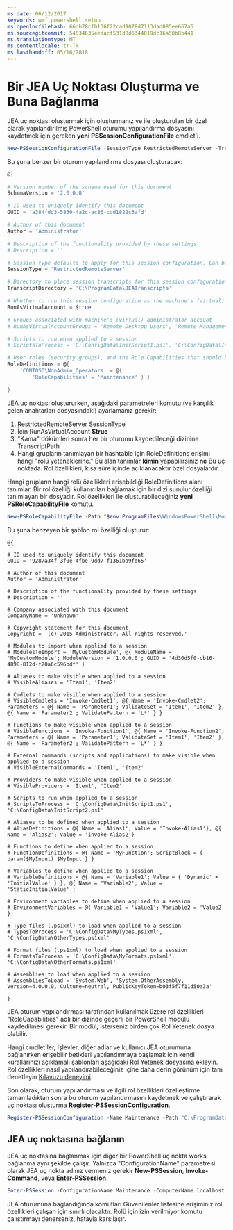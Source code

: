 ```yaml
---
ms.date: 06/12/2017
keywords: wmf,powershell,setup
ms.openlocfilehash: 66db78cfb136f22cad9078d7113dad085ee667a5
ms.sourcegitcommit: 54534635eedacf531d8d6344019dc16a50b8b441
ms.translationtype: MT
ms.contentlocale: tr-TR
ms.lasthandoff: 05/16/2018
---
```

# <a name="creating-and-connecting-to-a-jea-endpoint"></a>Bir JEA Uç Noktası Oluşturma ve Buna Bağlanma
JEA uç noktası oluşturmak için oluşturmanız ve ile oluşturulan bir özel olarak yapılandırılmış PowerShell oturumu yapılandırma dosyasını kaydetmek için gereken **yeni PSSessionConfigurationFile** cmdlet'i.

```powershell
New-PSSessionConfigurationFile -SessionType RestrictedRemoteServer -TranscriptDirectory "C:\ProgramData\JEATranscripts" -RunAsVirtualAccount -RoleDefinitions @{ 'CONTOSO\NonAdmin_Operators' = @{ RoleCapabilities = 'Maintenance' }} -Path "$env:ProgramData\JEAConfiguration\Demo.pssc"
```

Bu şuna benzer bir oturum yapılandırma dosyası oluşturacak:
```powershell
@{

# Version number of the schema used for this document
SchemaVersion = '2.0.0.0'

# ID used to uniquely identify this document
GUID = 'a384fdd3-5830-4a2c-ac86-cdd1822c3afd'

# Author of this document
Author = 'Administrator'

# Description of the functionality provided by these settings
# Description = ''

# Session type defaults to apply for this session configuration. Can be 'RestrictedRemoteServer' (recommended), 'Empty', or 'Default'
SessionType = 'RestrictedRemoteServer'

# Directory to place session transcripts for this session configuration
TranscriptDirectory = 'C:\ProgramData\JEATranscripts'

# Whether to run this session configuration as the machine's (virtual) administrator account
RunAsVirtualAccount = $true

# Groups associated with machine's (virtual) administrator account
# RunAsVirtualAccountGroups = 'Remote Desktop Users', 'Remote Management Users'

# Scripts to run when applied to a session
# ScriptsToProcess = 'C:\ConfigData\InitScript1.ps1', 'C:\ConfigData\InitScript2.ps1'

# User roles (security groups), and the Role Capabilities that should be applied to them when applied to a session
RoleDefinitions = @{
    'CONTOSO\NonAdmin_Operators' = @{
        'RoleCapabilities' = 'Maintenance' } }

}
```
JEA uç noktası oluştururken, aşağıdaki parametreleri komutu (ve karşılık gelen anahtarları dosyasındaki) ayarlamanız gerekir:
1.  RestrictedRemoteServer SessionType
2.  İçin RunAsVirtualAccount **$true**
3.  "Kama" dökümleri sonra her bir oturumu kaydedileceği dizinine TranscriptPath
4.  Hangi grupların tanımlayan bir hashtable için RoleDefinitions erişimi hangi "rolü yeteneklerine."  Bu alan tanımlar **kimin** yapabilirsiniz **ne** Bu uç noktada.   Rol özellikleri, kısa süre içinde açıklanacaktır özel dosyalardır.


Hangi grupların hangi rolü özellikleri erişebildiği RoleDefinitions alanı tanımlar.  Bir rol özelliği kullanıcıları bağlamak için bir dizi sunulur özelliği tanımlayan bir dosyadır.  Rol özellikleri ile oluşturabileceğiniz **yeni PSRoleCapabilityFile** komutu.

```powershell
New-PSRoleCapabilityFile -Path "$env:ProgramFiles\WindowsPowerShell\Modules\DemoModule\RoleCapabilities\Maintenance.psrc"
```

Bu şuna benzeyen bir şablon rol özelliği oluşturur:
```
@{

# ID used to uniquely identify this document
GUID = '9287a34f-3f0e-4fbe-9dd7-f1361ba9fd65'

# Author of this document
Author = 'Administrator'

# Description of the functionality provided by these settings
# Description = ''

# Company associated with this document
CompanyName = 'Unknown'

# Copyright statement for this document
Copyright = '(c) 2015 Administrator. All rights reserved.'

# Modules to import when applied to a session
# ModulesToImport = 'MyCustomModule', @{ ModuleName = 'MyCustomModule'; ModuleVersion = '1.0.0.0'; GUID = '4d30d5f0-cb16-4898-812d-f20a6c596bdf' }

# Aliases to make visible when applied to a session
# VisibleAliases = 'Item1', 'Item2'

# Cmdlets to make visible when applied to a session
# VisibleCmdlets = 'Invoke-Cmdlet1', @{ Name = 'Invoke-Cmdlet2'; Parameters = @{ Name = 'Parameter1'; ValidateSet = 'Item1', 'Item2' }, @{ Name = 'Parameter2'; ValidatePattern = 'L*' } }

# Functions to make visible when applied to a session
# VisibleFunctions = 'Invoke-Function1', @{ Name = 'Invoke-Function2'; Parameters = @{ Name = 'Parameter1'; ValidateSet = 'Item1', 'Item2' }, @{ Name = 'Parameter2'; ValidatePattern = 'L*' } }

# External commands (scripts and applications) to make visible when applied to a session
# VisibleExternalCommands = 'Item1', 'Item2'

# Providers to make visible when applied to a session
# VisibleProviders = 'Item1', 'Item2'

# Scripts to run when applied to a session
# ScriptsToProcess = 'C:\ConfigData\InitScript1.ps1', 'C:\ConfigData\InitScript2.ps1'

# Aliases to be defined when applied to a session
# AliasDefinitions = @{ Name = 'Alias1'; Value = 'Invoke-Alias1'}, @{ Name = 'Alias2'; Value = 'Invoke-Alias2'}

# Functions to define when applied to a session
# FunctionDefinitions = @{ Name = 'MyFunction'; ScriptBlock = { param($MyInput) $MyInput } }

# Variables to define when applied to a session
# VariableDefinitions = @{ Name = 'Variable1'; Value = { 'Dynamic' + 'InitialValue' } }, @{ Name = 'Variable2'; Value = 'StaticInitialValue' }

# Environment variables to define when applied to a session
# EnvironmentVariables = @{ Variable1 = 'Value1'; Variable2 = 'Value2' }

# Type files (.ps1xml) to load when applied to a session
# TypesToProcess = 'C:\ConfigData\MyTypes.ps1xml', 'C:\ConfigData\OtherTypes.ps1xml'

# Format files (.ps1xml) to load when applied to a session
# FormatsToProcess = 'C:\ConfigData\MyFormats.ps1xml', 'C:\ConfigData\OtherFormats.ps1xml'

# Assemblies to load when applied to a session
# AssembliesToLoad = 'System.Web', 'System.OtherAssembly, Version=4.0.0.0, Culture=neutral, PublicKeyToken=b03f5f7f11d50a3a'

}

```
JEA oturum yapılandırması tarafından kullanılmak üzere rol özellikleri "RoleCapabilities" adlı bir dizinde geçerli bir PowerShell modülü kaydedilmesi gerekir. Bir modül, isterseniz birden çok Rol Yetenek dosya olabilir.

Hangi cmdlet'ler, İşlevler, diğer adlar ve kullanıcı JEA oturumuna bağlanırken erişebilir betikleri yapılandırmaya başlamak için kendi kurallarınızı açıklamalı şablonları aşağıdaki Rol Yetenek dosyasına ekleyin. Rol özellikleri nasıl yapılandırabileceğiniz içine daha derin görünüm için tam denetleyin [Kılavuzu deneyimi](http://aka.ms/JEA).

Son olarak, oturum yapılandırması ve ilgili rol özellikleri özelleştirme tamamladıktan sonra bu oturum yapılandırmasını kaydetmek ve çalıştırarak uç noktası oluşturma **Register-PSSessionConfiguration**.

```powershell
Register-PSSessionConfiguration -Name Maintenance -Path "C:\ProgramData\JEAConfiguration\Demo.pssc"
```

## <a name="connect-to-a-jea-endpoint"></a>JEA uç noktasına bağlanın
JEA uç noktasına bağlanmak için diğer bir PowerShell uç nokta works bağlanma aynı şekilde çalışır.  Yalnızca "ConfigurationName" parametresi olarak JEA uç nokta adınız vermeniz gerekir **New-PSSession**, **Invoke-Command**, veya **Enter-PSSession**.

```powershell
Enter-PSSession -ConfigurationName Maintenance -ComputerName localhost
```
JEA oturumuna bağlandığında komutları Güvenilenler listesine erişiminiz rol özellikleri çalışan için sınırlı olacaktır. Rolü için izin verilmiyor komutu çalıştırmayı denerseniz, hatayla karşılaşır.
